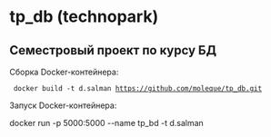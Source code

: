 # tp_db (technopark)
## Семестровый проект по курсу БД

Сборка Docker-контейнера:

<code> docker build -t d.salman https://github.com/moleque/tp_db.git </code>

Запуск Docker-контейнера:

docker run -p 5000:5000 --name tp_bd -t d.salman </code>

